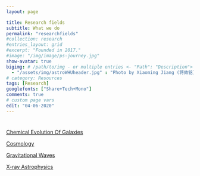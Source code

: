 ```yaml
---
layout: page

title: Research fields
subtitle: What we do
permalink: "researchfields"
#collection: research
#entries_layout: grid
#excerpt: "Founded in 2017."
#image: "/img/image/ps-journey.jpg"
show-avatar: true
bigimg:	# /path/to/img - or multiple entries <- "Path": "Description">
  - "/assets/img/astroWHUheader.jpg" : "Photo by Xiaoming Jiang (蒋效铭)"
# category: Resources
tags: [Research]
googlefonts: ["Share+Tech+Mono"]
comments: true
# custom page vars
edit: "04-06-2020"
---
```


# 
 
[Chemical Evolution Of Galaxies](chemresearch)

[Cosmology](cosmoresearch)

[Gravitational Waves](gwresearch)

[X-ray Astrophysics](xrayresearch)